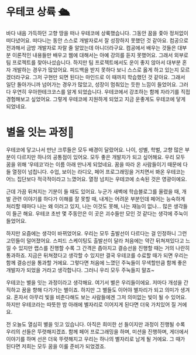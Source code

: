 # 우테코 상륙 🛳

바다 내음 가득하던 고향 땅을 떠나 우테코에 상륙했습니다. 그동안 꿈을 좇아 정처없이 떠다녔어요. 떠다니는 동안 스스로 개발자로서 잘 성장하지 못했던 것 같아요. 컴공으로 전과해서 금방 개발자로 자랄 줄 알았는데 아니더라구요. 컴공에서 배우는 것들은 대부분 이론적인 내용들만 배우고 웹에 대해서는 아예 강의를 듣지 못했어요. 그래서 외부로 팀 프로젝트를 찾아나섰습니다. 하지만 팀 프로젝트에서도 운이 좋지 않아서 대부분 혼자 개발하는 경우가 많았어요. 피드백을 받지 못하다 보니 스스로 옳게 하고 있는지 모르겠더라구요. 그저 구현만 되면 된다는 마인드로 이 때까지 학습했던 것 같아요. 그래서 일단 돌아가니까 넘어가는 경우가 많았고, 성장이 멈춰있는 듯한 느낌이 들었어요. 그러다 우연히 우아한테크코스를 알게 되었습니다. 우테코에서 강조하는 함께 자라기를 직접 경험해보고 싶었어요. 그렇게 우테코에 지원하게 되었고 지금 운좋게도 우테코에 닿게 되었네요.

# 별을 잇는 과정💫

우테코에 닿고나서 만난 크루들은 모두 배경이 달랐어요. 나이, 성별, 학벌, 고향 많은 부분이 다르지만 하나의 공통점이 있어요. 모두 좋은 개발자가 되고 싶어해요. 우리 모두 꿈을 위해 ‘우테코’라는 이름 아래 만나게 되었네요. 꿈을 따라 온 사람들이기 때문에 다들 열정이 넘칩니다. 수업, 보이는 라디오, 페어 프로그래밍을 거치면서 봐온 우테코는 어느 집단보다 적극적이라고 느꼈어요. 열정 넘치는 우테코에 소속된 것은 영광이에요.

근데 가끔 뒤쳐지는 기분이 들 때도 있어요. 누군가 새벽에 학습블로그를 올렸을 때, 개발 관련 이야기를 하다가 이해를 잘 못할 때, 내게는 어려운 부분인데 페어는 능숙하게 처리할 때마다 나는 왜 이러고 있지, 나는 이것도 못해, 나는 재능이 없나… 많은 생각들이 들곤 해요. 우테코 초반 몇 주동안은 이 곳은 괴수들만 모인 것 같다는 생각에 주눅이 들었어요.

하지만 요즘에는 생각이 바뀌었어요. 우리는 모두 출발선이 다르다는 걸 인정하니 그런 고민들이 덜어졌어요. 스피드 스케이팅도 출발선이 달라 처음에는 약간 뒤쳐져있다고 느낄 수 있지만 랩스를 진행할 수록 그 간격은 좁아지고 결승선을 진행할 때는 거의 나란히 통과하죠. 지금은 뒤쳐졌다고 생각할 수 있지만 결국 우테코를 수료할 때가 되면 우리는 함께 결승선을 통과할 거에요. 그렇다면 처음에 느꼈던 주눅들이 무색할만큼 함께 좋은 개발자가 되었을 거라고 생각합니다. 그러니 우리 모두 주눅들지 말죠~

우테코는 별을 잇는 과정이라고 생각해요. 여기서 별은 우리들이에요. 저마다 개성을 간직하고 꿈을 향해 다가가는 별이죠. 하지만 그 별들도 이어야 별자리가 되고 의미가 생겨요. 혼자서 아무리 빛을 비춘다해도 보는 사람들에겐 그저 의미없는 빛이 될 수 있어요. 하지만 우테코라는 따뜻한 밤 아래에 별자리로 이어지게 된다면 더욱 가치있어 질 거에요.

전 오늘도 열심히 별을 잇고 있습니다. 아직은 희미한 선 들이지만 과정이 진행될 수록 우리의 선들은 뚜렷해지겠죠. 함께 페어 프로그래밍을 하며, 미션을 진행하며, 게더에서 이야기를 하며 선은 더욱 뚜렷해지고 우리는 하나의 별자리로 남게 될 거에요. 그 때가 된다면 저희는 모두 꿈을 이룰 준비가 되었겠죠.
